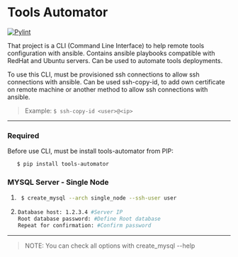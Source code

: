 # Tools Automator

[![Pylint](https://github.com/jarpsimoes/tools-automator/actions/workflows/pylint.yml/badge.svg)](https://github.com/jarpsimoes/tools-automator/actions/workflows/pylint.yml)

That project is a CLI (Command Line Interface) to help remote tools configuration with ansible. Contains ansible playbooks compatible with RedHat and Ubuntu servers. Can be used to automate tools deployments.

To use this CLI, must be provisioned ssh connections to allow ssh connections with ansible. Can be used ssh-copy-id, to add own certificate on remote machine or another method to allow ssh connections with ansible.


> Example: ```` $ ssh-copy-id <user>@<ip> ````

---

### Required

Before use CLI, must be install tools-automator from PIP:

````bash
   $ pip install tools-automator
````

### MYSQL Server - Single Node

1. ````bash
    $ create_mysql --arch single_node --ssh-user user
    ````

2. ````bash
   Database host: 1.2.3.4 #Server IP
   Root database password: #Define Root database
   Repeat for confirmation: #Confirm password
   ````

---
> NOTE: You can check all options with create_mysql --help
